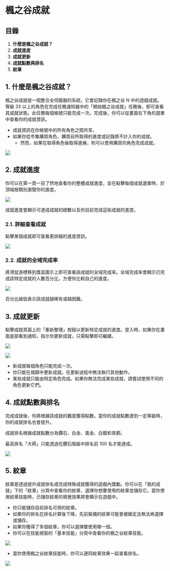 # 楓之谷成就
## 目錄
1.  **什麼是楓之谷成就？**
2.  **成就進度**
3.  **成就更新**
4.  **成就點數與排名**
5.  **紋章**
## 1. 什麼是楓之谷成就？

楓之谷成就是一個整合全伺服器的系統，它會記錄你在楓之谷 N 中的遊戲成就。等級 33 以上的角色在完成任務通知器中的「開始楓之谷成就」任務後，即可查看其成就狀態。此任務每個帳號只能完成一次。完成後，你可以從畫面右下角的選單中查看你的成就資訊。

*   成就資訊在你帳號中的所有角色之間共享。
*   如果你從市集購買角色，購買前所取得的進度或記錄將不計入你的成就。
    *   然而，如果在取得角色後取得進展，則可以使用購買的角色完成成就。

![](/images/msn-101/beginners-guide/monster-and-dungeon/image_1747236357626_632.png)

## 2. 成就進度

你可以在第一頁一目了然地查看你的整體成就進度，並在點擊每個成就選單時，於頂端按類別瀏覽你的進度。

![](/images/msn-101/beginners-guide/monster-and-dungeon/image_1747236357626_400.png)

成就進度會顯示可達成成就的總數以及你目前完成這些成就的進度。

### 2.1. 詳細查看成就

點擊某個成就即可查看更詳細的進度資訊。

![](/images/msn-101/beginners-guide/monster-and-dungeon/image_1747236357627_190.png)

### 2.2. 成就的全域完成率

將滑鼠游標移到獎盃圖示上即可查看該成就的全域完成率。全域完成率會顯示已完成該特定成就的人數百分比，方便你比較自己的進度。

![](/images/msn-101/beginners-guide/monster-and-dungeon/image_1747236357627_373.png)

百分比越低表示該成就越稀有或越困難。

## 3. 成就更新

點擊成就頁面上的「重新整理」按鈕以更新特定成就的進度。登入時，如果你在畫面底部看到通知，指示你更新成就，只需點擊即可繼續。

![](/images/msn-101/beginners-guide/monster-and-dungeon/image_1747236357627_856.png)

![](/images/msn-101/beginners-guide/monster-and-dungeon/image_1747236357627_793.png)

*   新成就每個角色只能完成一次。
*   你只能在城鎮中更新成就。在更新過程中無法執行其他動作。
*   某些成就只能由特定角色完成。如果你無法完成某些成就，請嘗試使用不同的角色更新它們。
## 4. 成就點數與排名

完成成就後，你將根據該成就的難度獲得點數。當你的成就點數達到一定等級時，你的成就排名也會提升。

成就排名根據成就點數分為鑽石、白金、黃金、白銀和青銅。

最高排名「大師」只能透過在鑽石階級中排名前 100 名才能達成。

![](/images/msn-101/beginners-guide/monster-and-dungeon/image_1747236357627_520.png)

## 5. 紋章

紋章是透過提升成就排名或完成特殊成就獲得的遊戲內獎勵。你可以在「我的成就」下的「紋章」分頁中查看你的紋章，選擇你想要使用的紋章並儲存它。當你使用紋章技能時，已儲存紋章的視覺效果將會顯示在遊戲中。

*   你只能儲存目前排名可用的紋章。
*   如果你的排名在排名計算後下降，先前裝備的紋章可能會被鎖定且無法再選擇或儲存。
*   如果你獲得了多個紋章，你可以選擇要使用哪一個。
*   你可以在技能視窗的「基本技能」分頁中查看你的楓之谷紋章技能。

![](/images/msn-101/beginners-guide/monster-and-dungeon/image_1747236357627_657.png)

*   當你使用楓之谷紋章技能時，你可以連同紋章效果一起查看排名。

![](/images/msn-101/beginners-guide/monster-and-dungeon/image_1747236357627_36.png)
